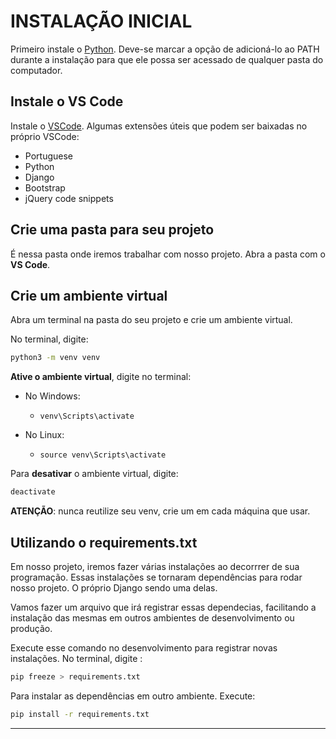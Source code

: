 # INSTALAÇÃO INICIAL 
Primeiro instale o [Python](https://www.python.org/downloads/). Deve-se marcar a opção de adicioná-lo ao PATH durante a instalação para que ele possa ser acessado de qualquer pasta do computador.

## Instale o VS Code
Instale o [VSCode](https://code.visualstudio.com/download). Algumas extensões úteis que podem ser baixadas no próprio VSCode:
- Portuguese
- Python
- Django
- Bootstrap
- jQuery code snippets

## Crie uma pasta para seu projeto
É nessa pasta onde iremos trabalhar com nosso projeto. Abra a pasta com o **VS Code**.
## Crie um ambiente virtual
Abra um terminal na pasta do seu projeto e crie um ambiente virtual.

No terminal, digite:
``` bash
python3 -m venv venv 
```

**Ative o ambiente virtual**, digite no terminal:

- No Windows:
    - ` venv\Scripts\activate `

- No Linux:
    - ` source venv\Scripts\activate `

Para **desativar** o ambiente virtual, digite:
``` bash
deactivate
```
**ATENÇÃO**: nunca reutilize seu venv, crie um em cada máquina que usar.
## Utilizando o requirements.txt
Em nosso projeto, iremos fazer várias instalações ao decorrrer de sua programação. Essas instalações se tornaram dependências para rodar nosso projeto. O próprio Django sendo uma delas.

Vamos fazer um arquivo que irá registrar essas dependecias, facilitando a instalação das mesmas em outros ambientes de desenvolvimento ou produção.

Execute esse comando no desenvolvimento para registrar novas instalações. No terminal, digite :
```bash
pip freeze > requirements.txt
```

Para instalar as dependências em outro ambiente. Execute:
```bash
pip install -r requirements.txt
```
---